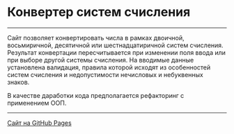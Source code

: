 # Конвертер систем счисления

---

Сайт позволяет конвертировать числа в рамках двоичной, восьмиричной, десятичной или шестнадцатиричной систем счисления.
Результат конвертации пересчитывается при изменении поля ввода или при выборе другой системы счисления.
На вводимые данные установлена валидация, правила которой исходят из особенностей систем счисления и недопустимости нечисловых и небуквенных знаков.

В качестве даработки кода предполагается рефакторинг с применением ООП.

---

[Сайт на GitHub Pages](https://fedorkotov30.github.io/binary-converter/)
